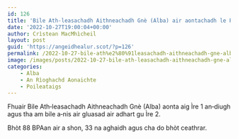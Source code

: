 ```yaml
---
id: 126
title: 'Bile Ath‑leasachadh Aithneachadh Gnè (Alba) air aontachadh le Pàrlamaid na h‑Alba'
date: '2022-10-27T19:00:04+00:00'
author: Crìstean MacMhìcheil
layout: post
guid: 'https://angeidhealur.scot/?p=126'
permalink: /2022-10-27-bile-ath%e2%80%91leasachadh-aithneachadh-gne-alba-air-aontachadh-le-parlamaid-na-h%e2%80%91alba/
image: /images/posts/2022-10-27-bile-ath-leasachadh-aithneachadh-gne-alba-air-aontachachadh-le-parlamaid-na-h-alba.webp
categories:
    - Alba
    - An Rìoghachd Aonaichte
    - Poileataigs
---
```


Fhuair Bile Ath‑leasachadh Aithneachadh Gnè (Alba) aonta aig Ìre 1 an‑diugh agus tha am bile a‑nis air gluasad air adhart gu Ìre 2.

Bhòt 88 BPAan air a shon, 33 na aghaidh agus cha do bhòt ceathrar.
